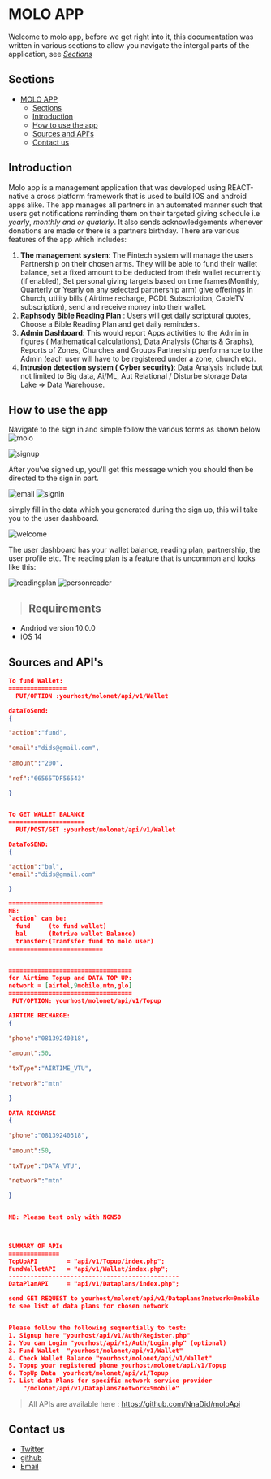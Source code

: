 # MOLO APP

Welcome to molo app, before we get right into it, this documentation was written in various sections to allow you navigate the intergal parts of the application, see   [_Sections_](#Section)

## Sections

- [MOLO APP](#molo-app)
  - [Sections](#sections)
  - [Introduction](#introduction)
  - [How to use the app](#how-to-use-the-app)
  - [Sources and API's](#sources-and-apis)
  - [Contact us](#contact-us)
  
## Introduction

Molo app is a management application that was developed using REACT-native a cross platform framework that is used to build IOS and android apps alike. The app manages all partners in an automated manner such that users get notifications reminding them on their targeted giving schedule i.e _yearly_, _monthly_ _and_ _or_ _quaterly_. It also sends acknowledgements whenever donations are made or there is a partners birthday. There are various features of the app which includes:

1. **The management system**: The Fintech system will manage the users Partnership on their chosen arms. They will be able to fund their wallet balance, set a fixed amount to be deducted from their wallet recurrently (if enabled), Set personal giving targets based on time frames(Monthly, Quarterly or Yearly on any selected partnership arm) give offerings in Church, utility bills ( Airtime recharge, PCDL Subscription, CableTV subscription), send and receive money into their wallet.
2. **Raphsody Bible Reading Plan** : Users will get daily scriptural quotes, Choose a Bible Reading Plan and get daily reminders.
3. **Admin Dashboard**: This would report Apps activities to the Admin in figures ( Mathematical calculations), Data Analysis (Charts & Graphs), Reports of Zones, Churches and Groups Partnership performance to the Admin (each user will have to be registered under a zone, church etc).
4. **Intrusion detection system ( Cyber security)**: Data Analysis Include but not limited to Big data, Ai/ML, Aut Relational / Disturbe storage
Data Lake => Data Warehouse.

## How to use the app

Navigate to the sign in and simple follow the various forms as shown below
![molo](mlogo.jpg)

![signup](signup.png)

After you've signed up, you'll get this message which you should then be directed to the sign in part.

![email](email.jpeg)
![signin](signin.png)

simply fill in the data which you generated during the sign up, this will take you to the user dashboard.

![welcome](welcome.png)

The user dashboard has your wallet balance, reading plan, partnership, the user profile etc. The reading plan is a feature that is uncommon and looks like this:

![readingplan](readingplan.png)
![personreader](personreader.png)




>## Requirements

 - Andriod version 10.0.0 
 - iOS 14


## Sources and API's

```json
To fund Wallet:
================
  PUT/OPTION :yourhost/molonet/api/v1/Wallet

dataToSend: 
{

"action":"fund",
    
"email":"dids@gmail.com",
  
"amount":"200",
    
"ref":"66565TDF56543"

}


To GET WALLET BALANCE
=====================
  PUT/POST/GET :yourhost/molonet/api/v1/Wallet

DataToSEND:
{

"action":"bal",
"email":"dids@gmail.com"

}

==========================
NB:
`action` can be:
  fund     (to fund wallet)
  bal      (Retrive wallet Balance)
  transfer:(Tranfsfer fund to molo user)
==========================


==================================
for Airtime Topup and DATA TOP UP:
network = [airtel,9mobile,mtn,glo] 
==================================
 PUT/OPTION: yourhost/molonet/api/v1/Topup

AIRTIME RECHARGE:
{
  
"phone":"08139240318",
    
"amount":50,
    
"txType":"AIRTIME_VTU",
    
"network":"mtn"

}

DATA RECHARGE
{
  
"phone":"08139240318",
    
"amount":50,
    
"txType":"DATA_VTU",
    
"network":"mtn"

}


NB: Please test only with NGN50



SUMMARY OF APIs
==============
TopUpAPI        = "api/v1/Topup/index.php";
FundWalletAPI   = "api/v1/Wallet/index.php";
-----------------------------------------------
DataPlanAPI     = "api/v1/Dataplans/index.php";

send GET REQUEST to yourhost/molonet/api/v1/Dataplans?network=9mobile
to see list of data plans for chosen network 


Please follow the following sequentially to test:
1. Signup here "yourhost/api/v1/Auth/Register.php"
2. You can Login "yourhost/api/v1/Auth/Login.php" (optional)
3. Fund Wallet  "yourhost/molonet/api/v1/Wallet"
4. Check Wallet Balance "yourhost/molonet/api/v1/Wallet"
5. Topup your registered phone yourhost/molonet/api/v1/Topup
6. TopUp Data  yourhost/molonet/api/v1/Topup
7. List data Plans for specific network service provider
    "/molonet/api/v1/Dataplans?network=9mobile"
```

>All APIs are available here : https://github.com/NnaDid/moloApi

## Contact us
- [Twitter]()
- [github]()
- [Email](https://mail.google.com/mail/)

